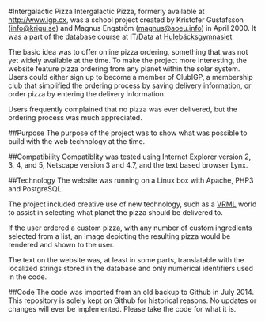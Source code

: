 #Intergalactic Pizza
Intergalactic Pizza, formerly available at http://www.igp.cx, was a school project created by Kristofer Gustafsson (info@krigu.se) and Magnus Engström (magnus@aoeu.info) in April 2000. It was a part of the database course at IT/Data at [Hulebäcksgymnasiet](http://www.hule.harryda.se)

The basic idea was to offer online pizza ordering, something that was not yet widely available at the time. To make the project more interesting, the website feature pizza ordering from any planet within the solar system. Users could either sign up to become a member of ClubIGP, a membership club that simplified the ordering process by saving delivery information, or order pizza by entering the delivery information.

Users frequently complained that no pizza was ever delivered, but the ordering process was much appreciated.

##Purpose
The purpose of the project was to show what was possible to build with the web technology at the time.

##Compatibility
Compatiblity was tested using Internet Explorer version 2, 3, 4, and 5, Netscape version 3 and 4.7, and the text based browser Lynx.

##Technology
The website was running on a Linux box with Apache, PHP3 and PostgreSQL.

The project included creative use of new technology, such as a [VRML](https://en.wikipedia.org/wiki/Vrml) world to assist in selecting what planet the pizza should be delivered to.

If the user ordered a custom pizza, with any number of custom ingredients selected from a list, an image depicting the resulting pizza would be rendered and shown to the user.

The text on the website was, at least in some parts, translatable with the localized strings stored in the database and only numerical identifiers used in the code.

##Code
The code was imported from an old backup to Github in July 2014. This repository is solely kept on Github for historical reasons. No updates or changes will ever be implemented. Please take the code for what it is.